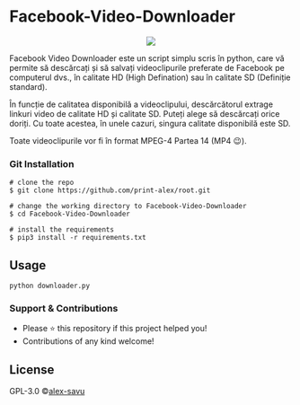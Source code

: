 # Facebook-Video-Downloader

<p align="center">
  <img src="https://user-images.githubusercontent.com/63598548/79130552-0e375200-7d9f-11ea-8adf-d829a286abe4.png">
</p>

Facebook Video Downloader este un script simplu scris în python, care vă permite să descărcați și să salvați videoclipurile preferate de Facebook pe computerul dvs., în calitate HD (High Defination) sau în calitate SD (Definiție standard).

În funcție de calitatea disponibilă a videoclipului, descărcătorul extrage linkuri video de calitate HD și calitate SD. Puteți alege să descărcați orice doriți. Cu toate acestea, în unele cazuri, singura calitate disponibilă este SD.

Toate videoclipurile vor fi în format MPEG-4 Partea 14 (MP4 😉).



### Git Installation
```
# clone the repo
$ git clone https://github.com/print-alex/root.git

# change the working directory to Facebook-Video-Downloader
$ cd Facebook-Video-Downloader

# install the requirements
$ pip3 install -r requirements.txt
```
## Usage
```
python downloader.py
```

### Support & Contributions
- Please ⭐️ this repository if this project helped you!
- Contributions of any kind welcome!

## License
GPL-3.0 ©[alex-savu](https://github.com/print-alex/)

